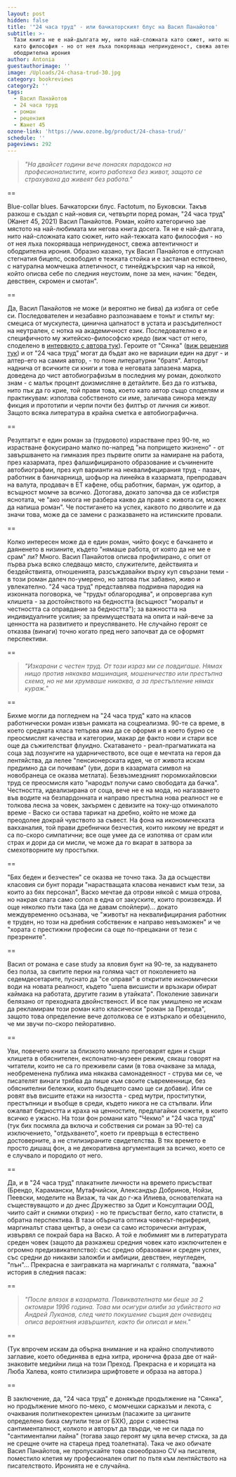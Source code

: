 ```yaml
---
layout: post
hidden: false
title: '"24 часа труд" - или бачкаторският блус на Васил Панайотов'
subtitle: >-
  Тази книга не е най-дългата му, нито най-сложната като сюжет, нито най-тежката
  като философия - но от нея лъха покоряваща непринуденост, свежа автентичност и
  ободрителна ирония
author: Antonia
guestauthorimage: ''
image: /Uploads/24-chasa-trud-30.jpg
category: bookreviews
category2: ''
tags:
  - Васил Панайотов
  - 24 часа труд
  - роман
  - рецензия
  - Жанет 45
ozone-link: 'https://www.ozone.bg/product/24-chasa-trud/'
schedule: ''
pageviews: 292
---
```

> *"На двайсет години вече понасях парадокса на професионалистите, които работеха без живот, защото се страхуваха да живеят без работа."*

\==

Blue-collar blues. Бачкаторски блус. Factotum, по Буковски. Такъв разкош е създал с най-новия си, четвърти поред роман, "24 часа труд" (Жанет 45, 2021) Васил Панайотов. Роман, който категорично зае мястото на най-любимата ми негова книга досега. Тя не е най-дългата, нито най-сложната като сюжет, нито най-тежката като философия - но от нея лъха покоряваща непринуденост, свежа автентичност и ободрителна ирония. Образно казано, тук Васил Панайотов е отпуснал стегнатия бицепс, освободил е тежката стойка и е застанал естествено, с натурална момчешка атлетичност, с тинейджърския чар на някой, който описва себе по следния неустоим, поне за мен, начин: "беден, девствен, скромен и смотан".

\==

Да, Васил Панайотов не може (и вероятно не бива) да избяга от себе си. Последователен и незабавно разпознаваем е тонът и стилът му: смециса от мускулеста, цинична цапнатост в устата и разсъдителност на неутрален, с нотка на академичност език. Последователно е и специфичното му житейско-философско кредо (виж част от него, споделено в [интервюто с автора тук](https://literaturnirazgovori.com/bookreviews/2020/07/31/11-26-%D1%81%D1%8F%D0%BD%D0%BA%D0%B0-%D0%B7%D0%B0-%D1%81%D0%B0%D0%BC%D0%BE%D1%83%D0%B1%D0%B8%D0%B9%D1%81%D1%82%D0%B2%D0%BE%D1%82%D0%BE-%D0%B2-%D1%82%D1%80%D0%B0%D0%B4%D0%B8%D1%86%D0%B8%D1%8F%D1%82%D0%B0-%D0%BD%D0%B0-%D0%BA%D0%B8%D1%80%D0%B8%D0%BB%D0%BE%D0%B2-%D0%BE%D1%82-%D0%B4%D0%BE%D1%81%D1%82%D0%BE%D0%B5%D0%B2%D1%81%D0%BA%D0%B8.html)). Героите от "Сянка" ([виж рецензия тук](https://literaturnirazgovori.com/bookreviews/2020/07/31/11-26-%D1%81%D1%8F%D0%BD%D0%BA%D0%B0-%D0%B7%D0%B0-%D1%81%D0%B0%D0%BC%D0%BE%D1%83%D0%B1%D0%B8%D0%B9%D1%81%D1%82%D0%B2%D0%BE%D1%82%D0%BE-%D0%B2-%D1%82%D1%80%D0%B0%D0%B4%D0%B8%D1%86%D0%B8%D1%8F%D1%82%D0%B0-%D0%BD%D0%B0-%D0%BA%D0%B8%D1%80%D0%B8%D0%BB%D0%BE%D0%B2-%D0%BE%D1%82-%D0%B4%D0%BE%D1%81%D1%82%D0%BE%D0%B5%D0%B2%D1%81%D0%BA%D0%B8.html)) и от "24 часа труд" могат да бъдат ако не вариации един на друг - и алтер-его на самия автор, - то поне литературни "братя". Авторът наднича от всичките си книги и това е неговата запазена марка, доведена до чист автобиографизъм в последния му роман, доколкото знам - с малък процент доизмисляне в детайлите. Без да го изтъква, нито пък да го крие, той прави това, което като автор също споделям и практикувам: използва собственото си име, заличава синора между фикция и прототипи и черпи почти без филтър от личния си живот. Защото всяка литература в крайна сметка е автобиографична. 

\==

Резултатът е един роман за (трудовото) израстване през 90-те, но израстване фокусирано малко по-напред "на попрището жизнено" - от завършването на гимназия през първите опити за намиране на работа, през казармата, през фалшифицираното образование и съчинените автобиографии, през куп варианти на неквалифицирания труд - пазач, работник в баничарница, шофьор на линейка в казармата, препродавач на валута, продавач в ЕТ кафене, общ работник, барман, уж одитор, а всъщност момче за всичко. Дотогава, докато започва да се избистря яснотата, че "ако никога не разбера какво да правя с живота си, можех да напиша роман". Че постигането на успех, каквото по дяволите и да значи това, може да се замени с разказването на истинските провали.

\==

Колко интересен може да е един роман, чийто фокус е бачкането и даяненето в низините, където "нямаше работа, от която да не ме е срам" ли? Много. Васил Панайотов описва профилирано, с опит от първа ръка всяко следващо място, служителите, действията и бездействията, отношенията, разсъждавайки върху куп свързани теми - в този роман далеч по-умерено, но затова пък забавно, живо и увлекателно. "24 часа труд" представлява подривна пародия на изконната поговорка, че "трудът облагородява", и опровергава куп клишета - за достойнството на бедността (всъщност "моралът и честността са оправдание за бедността"); за важността на индивидуалните усилия; за преимуществата на опита и най-вече за ценността на развитието и преуспяването. Не случайно героят се отказва (винаги) точно когато пред него започват да се оформят перспективи. 

\==

> *"Изкарани с честен труд. От този израз ми се повдигаше. Нямах нищо против някаква машинация, мошеничество или престъпна схема, но не ми хрумваше никаква, а за престъпление нямах кураж."*

\==

Бихме могли да погледнем на "24 часа труд" като на класов работнически роман извън рамката на соцреализма. 90-те са време, в което средната класа тепърва има да се оформя и в което бурно се преосмислят качества и категории, макар де факто нови и стари все още да съжителстват флуидно. Скатаването - реал-прагматиката на соца зад лозунгите на ударничеството, все още е мечтата на героя да лентяйства, да лелее "пенсионерската идея, че от живота искам предимно да си почивам" (уви, дори в казармата символ на новобранеца се оказва метлата). Безвъзмездният гюромихайловски труд се преосмисля като "народът получи само свободата да бачка". Честността, идеализирана от соца, вече не е на мода, но нагазването във водите на безпардонната и направо престъпна нова реалност не е толкова лесна за човек, закърмен с девизите на току-що отминалото време - Васко си остава тарикат на дребно, който не може да преодолее докрай чувството за съвест. На фона на икономическата вакханалия, той прави дребнички безчестия, които никому не вредят и са по-скоро симпатични; все още умее да се изпотява от срам или страх и дори да си мисли, че може да го вкарат в затвора за смехотворните му простъпки. 

\==

"Бях беден и безчестен" се оказва не точно така. За да осъществи класовия си бунт поради "нарастващата класова ненавист към тези, за които аз бях персонал", Васко мечтае да отрови някой с миша отрова, но накрая слага само сопол в една от закуските, които произвежда. И още няколко пъти така (да не давам спойлери)... докато междувременно осъзнава, че "животът на неквалифицирания работник е труден, но този на дребния собственик е направо невъзможен" и че "хората с престижни професии са още по-прецакани от тези с презрените".

\==

Васил от романа е case study за яловия бунт на 90-те, за надуването без полза, за свитите перки на голяма част от поколението на седемдесетарите, пуснато да "се оправя" в откритите икономически води на новата реалност, където "шепа висшисти и връзкари обират каймака на работата, другите газим в утайката". Поколение завинаги белязано от преходната двойнственост. И все пак умишлено не искам да рекламирам този роман като класически "роман за Прехода", защото това определение вече дотолкова се е изтъркало и обезценило, че ми звучи по-скоро пейоративно. 

\==

Уви, повечето книги за близкото минало преговарят един и същи клишета в обяснителен, експонатно-музеен режим, сякаш говорят на читатели, които не са го преживели сами (в това очакване за млада, необременена публика има някаква самонадеяност - струва ми се, че писателят винаги трябва да пише към своите съвременници, без обяснителни бележки, които бъдещето само ще си добави). Или се ровят във висшите етажи на низостта - сред мутри, проститутки, престъпници и въобще в среди, където никога не са стъпвали. Или ожалват бедността и краха на ценностите, предлагайки сюжети, в които всичко е ужасно. На този фон романи като "Чекмо" и "24 часа труд" (тук бих посмяла да включа и собствения си роман за 90-те) са изключението, "отдъхването", което ги превръща в естествено достоверните, а не стилизираните свидетелства. В тях времето е просто дишащ фон, а не декоративна аргументация за всичко, което се е случвало и породило от него.  

\==

Да, и в "24 часа труд" плакатните личности на времето присъстват (Брендо, Карамански, Мутафчийски, Александър Добринов, Нойзи, Пеевски, моделите на Визаж, та чак до г-жа Илиева, основателката на съществуващото и до днес Дружество за Одит и Консултации ООД, чиито сайт и снимки открих) - но те присъстват бегло, като статисти, в обратна перспектива. В тази обърната оптика човекът-периферия, маргиналът става център, а онези са само исторически антураж, извървял се покрай бара на Васко. А той е любимият ми в литературата среден човек (защото да разкажеш средния човек като изключителен е огромно предизвикателство): със средно образовани и среден успех, със средни до никакви заложби и амбиции, девствен, неугледен, "пън"... Прекрасна е заигравката на маргиналът с голямата, "важна" история в следния пасаж: 

\==

> *"После влязох в казармата. Повиквателната ми беше за 2 октомври 1996 година. Това ми осигури алиби за убийството на Андрей Луканов, след чието покушение същия ден очевидец описа вероятния извършител, както би описал и мен."*

\==

(Тук впрочем искам да обърна внимание и на крайно сполучливото заглавие, което обединява в една хитра, иронична фраза две от най-знаковите медийни лица на този Преход. Прекрасна е и корицата на Люба Халева, която стилизира шрифтовете и образа на автора.)

\==

В заключение, да, "24 часа труд" е донякъде продължение на "Сянка", но продължение много по-меко, с момчешки сарказъм и лекота, с очаквания политнекоректен цинизъм (пасажите за циганите определено биха смутили тези от БХК), дори с известна сантименталност, колкото и авторът да твърди, че не си пада по "сантиментални лайна" (тогава защо героят му цяла вечер стиска, за да не срещне очите на стареца пред тоалетната). Така че ако обичате Васил Панайотов, не пропускайте това своеoбразно CV на писателя, поместило клетия му професионален опит по пътя към лентяйството на писателството. Иронията не е случайна.
